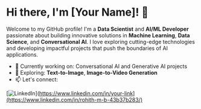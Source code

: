 # Hi there, I'm [Your Name]! 👋

Welcome to my GitHub profile! I'm a **Data Scientist** and **AI/ML Developer** passionate about building innovative solutions in **Machine Learning**, **Data Science**, and **Conversational AI**. I love exploring cutting-edge technologies and developing impactful projects that push the boundaries of AI applications.

- 🔭 Currently working on: Conversational AI and Generative AI projects
- 🌱 Exploring: **Text-to-Image**, **Image-to-Video Generation**
- 📫 Let's connect:

[![LinkedIn]([https://img.shields.io/badge/LinkedIn-Connect-blue?style=flat-square&logo=linkedin)](https://www.linkedin.com/in/your-link](https://www.linkedin.com/in/rohith-m-b-43b37b283/)

